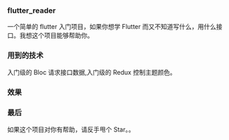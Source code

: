 ### flutter_reader

一个简单的 flutter 入门项目，如果你想学 Flutter 而又不知道写什么，用什么接口。我想这个项目能够帮助你。

### 用到的技术

入门级的 Bloc 请求接口数据,入门级的 Redux 控制主题颜色。

### 效果

### 最后

如果这个项目对你有帮助，请反手甩个 Star。。
